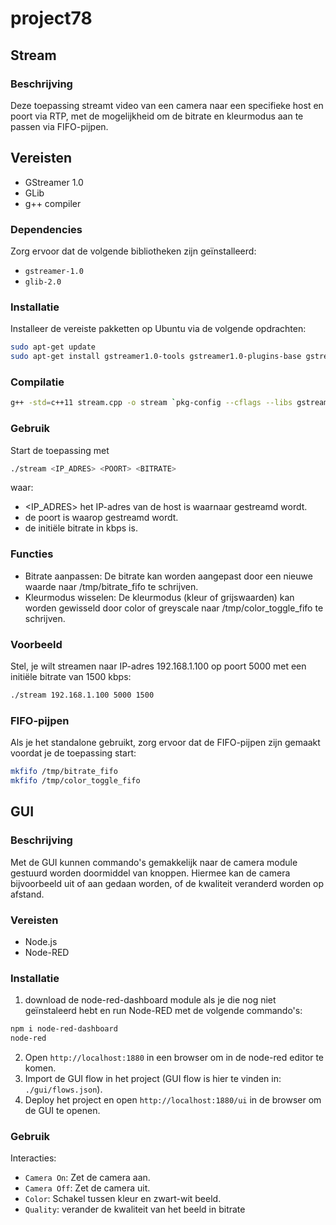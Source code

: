 # project78


## Stream
### Beschrijving
Deze toepassing streamt video van een camera naar een specifieke host en poort via RTP, met de mogelijkheid om de bitrate en kleurmodus aan te passen via FIFO-pijpen.

## Vereisten
- GStreamer 1.0
- GLib
- g++ compiler

### Dependencies
Zorg ervoor dat de volgende bibliotheken zijn geïnstalleerd:
- `gstreamer-1.0`
- `glib-2.0`

### Installatie
Installeer de vereiste pakketten op Ubuntu via de volgende opdrachten:
```sh
sudo apt-get update
sudo apt-get install gstreamer1.0-tools gstreamer1.0-plugins-base gstreamer1.0-plugins-good gstreamer1.0-plugins-bad gstreamer1.0-plugins-ugly libglib2.0-dev g++
```
### Compilatie
```sh
g++ -std=c++11 stream.cpp -o stream `pkg-config --cflags --libs gstreamer-1.0`
```

### Gebruik
Start de toepassing met
```sh
./stream <IP_ADRES> <POORT> <BITRATE>
```
waar:
* <IP_ADRES> het IP-adres van de host is waarnaar gestreamd wordt.
* <POORT> de poort is waarop gestreamd wordt.
* <BITRATE> de initiële bitrate in kbps is.

### Functies
* Bitrate aanpassen: De bitrate kan worden aangepast door een nieuwe waarde naar /tmp/bitrate_fifo te schrijven.
* Kleurmodus wisselen: De kleurmodus (kleur of grijswaarden) kan worden gewisseld door color of greyscale naar /tmp/color_toggle_fifo te schrijven.

### Voorbeeld
Stel, je wilt streamen naar IP-adres 192.168.1.100 op poort 5000 met een initiële bitrate van 1500 kbps:
```sh
./stream 192.168.1.100 5000 1500
```

### FIFO-pijpen
Als je het standalone gebruikt, zorg ervoor dat de FIFO-pijpen zijn gemaakt voordat je de toepassing start:
```sh
mkfifo /tmp/bitrate_fifo
mkfifo /tmp/color_toggle_fifo
```


## GUI
### Beschrijving
Met de GUI kunnen commando's gemakkelijk naar de camera module gestuurd worden doormiddel van knoppen.
Hiermee kan de camera bijvoorbeeld uit of aan gedaan worden, of de kwaliteit veranderd worden op afstand.

### Vereisten
- Node.js
- Node-RED

### Installatie
1. download de node-red-dashboard module als je die nog niet geïnstaleerd hebt en run Node-RED met de volgende commando's:
```sh
npm i node-red-dashboard
node-red
```
2. Open `http://localhost:1880` in een browser om in de node-red editor te komen.
3. Import de GUI flow in het project (GUI flow is hier te vinden in: `./gui/flows.json`).
4. Deploy het project en open `http://localhost:1880/ui` in de browser om de GUI te openen.

### Gebruik
Interacties:
* `Camera On`: Zet de camera aan.
* `Camera Off`: Zet de camera uit.
* `Color`: Schakel tussen kleur en zwart-wit beeld.
* `Quality`: verander de kwaliteit van het beeld in bitrate